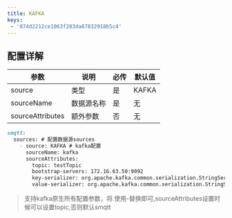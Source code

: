 ```yaml
---
title: KAFKA
keys:
 - '074d2212ce1063f283da87832918b5c4'
---
```


## 配置详解

|  参数   | 说明  | 必传  |默认值  |
|  ----  | ----  |----  |----  |
| source  | 类型 |是 |KAFKA  |
| sourceName| 数据源名称 | 是|无  |
| sourceAttributes| 额外参数 | 否|无  |

```markdown
smqtt:
  sources: # 配置数据源sources
    - source: KAFKA # kafka配置
      sourceName: kafka
      sourceAttributes:
        topic: testTopic
        bootstrap-servers: 172.16.63.50:9092
        key-serializer: org.apache.kafka.common.serialization.StringSerializer
        value-serializer: org.apache.kafka.common.serialization.StringSerializer
```

> 支持kafka原生所有配置参数，将.使用-替换即可,sourceAttributes设置时候可以设置topic,否则默认smqtt
